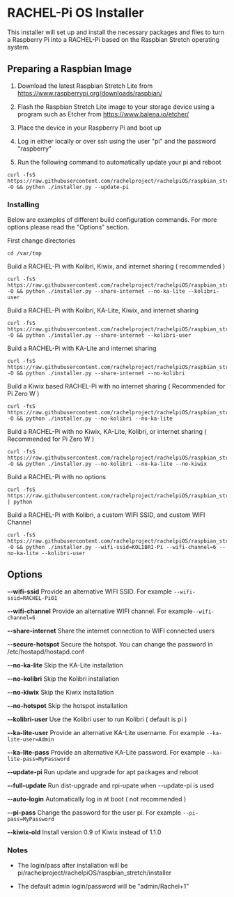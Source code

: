 # RACHEL-Pi OS Installer

This installer will set up and install the necessary packages and files to turn a Raspberry Pi into a RACHEL-Pi based on the Raspbian Stretch operating system.  

## Preparing a Raspbian Image

1. Download the latest Raspbian Stretch Lite from https://www.raspberrypi.org/downloads/raspbian/

2. Flash the Raspbian Stretch Lite image to your storage device using a program such as Etcher from https://www.balena.io/etcher/

3. Place the device in your Raspberry Pi and boot up 

4. Log in either locally or over ssh using the user "pi" and the password "raspberry"

5. Run the following command to automatically update your pi and reboot

```
curl -fsS https://raw.githubusercontent.com/rachelproject/rachelpiOS/raspbian_stretch/installer.py -O && python ./installer.py --update-pi
```

### Installing

Below are examples of different build configuration commands. For more options please read the "Options" section.

First change directories 

``` cd /var/tmp ```

Build a RACHEL-Pi with Kolibri, Kiwix, and internet sharing ( recommended )

```
curl -fsS https://raw.githubusercontent.com/rachelproject/rachelpiOS/raspbian_stretch/installer.py -O && python ./installer.py --share-internet --no-ka-lite --kolibri-user
```

Build a RACHEL-Pi with Kolibri, KA-Lite, Kiwix, and internet sharing

```
curl -fsS https://raw.githubusercontent.com/rachelproject/rachelpiOS/raspbian_stretch/installer.py -O && python ./installer.py --share-internet --kolibri-user
```

Build a RACHEL-Pi with KA-Lite and internet sharing   

```
curl -fsS https://raw.githubusercontent.com/rachelproject/rachelpiOS/raspbian_stretch/installer.py -O && python ./installer.py --share-internet --no-kolibri
```

Build a Kiwix based RACHEL-Pi with no internet sharing ( Recommended for Pi Zero W ) 

```
curl -fsS https://raw.githubusercontent.com/rachelproject/rachelpiOS/raspbian_stretch/installer.py -O && python ./installer.py --no-kolibri --no-ka-lite
```

Build a RACHEL-Pi with no Kiwix, KA-Lite, Kolibri, or internet sharing ( Recommended for Pi Zero W ) 

```
curl -fsS https://raw.githubusercontent.com/rachelproject/rachelpiOS/raspbian_stretch/installer.py -O && python ./installer.py --no-kolibri --no-ka-lite --no-kiwix
```

Build a RACHEL-Pi with no options

```
curl -fsS https://raw.githubusercontent.com/rachelproject/rachelpiOS/raspbian_stretch/installer.py | python
```

Build a RACHEL-Pi with Kolibri, a custom WIFI SSID, and custom WIFI Channel

```
curl -fsS https://raw.githubusercontent.com/rachelproject/rachelpiOS/raspbian_stretch/installer.py -O && python ./installer.py --wifi-ssid=KOLIBRI-Pi --wifi-channel=6 --no-ka-lite --kolibri-user
```

## Options

**--wifi-ssid**
Provide an alternative WIFI SSID. For example ```--wifi-ssid=RACHEL-Pi01```

**--wifi-channel**
Provide an alternative WIFI channel. For example```--wifi-channel=6```

**--share-internet**
Share the internet connection to WIFI connected users

**--secure-hotspot**
Secure the hotspot. You can change the password in /etc/hostapd/hostapd.conf

**--no-ka-lite**
Skip the KA-Lite installation

**--no-kolibri**
Skip the Kolibri installation

**--no-kiwix**
Skip the Kiwix installation

**--no-hotspot**
Skip the hotspot installation

**--kolibri-user**
Use the Kolibri user to run Kolibri ( default is pi ) 

**--ka-lite-user**
Provide an alternative KA-Lite username. For example ```--ka-lite-user=Admin```

**--ka-lite-pass**
Provide an alternative KA-Lite password. For example ```--ka-lite-pass=MyPassword```

**--update-pi**
Run update and upgrade for apt packages and reboot 

**--full-update**
Run dist-upgrade and rpi-upate when --update-pi is used

**--auto-login**
Automatically log in at boot ( not recommended )

**--pi-pass**
Change the password for the user pi. For example ```--pi-pass=MyPassword```

**--kiwix-old**
Install version 0.9 of Kiwix instead of 1.1.0 


### Notes

* The login/pass after installation will be pi/rachelproject/rachelpiOS/raspbian_stretch/installer

* The default admin login/password will be "admin/Rachel+1"







